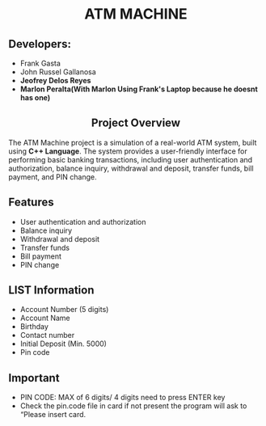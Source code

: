 <h1 align="center">ATM MACHINE</h1>

<h2>Developers:</h2>
<ul>
  <li>Frank Gasta</li>
  <li>John Russel Gallanosa</li>
  <li><b>Jeofrey Delos Reyes</b></li>
  <li><b>Marlon Peralta(With Marlon Using Frank's Laptop because he doesnt has one)</b></li>
</ul>

<h2 id="project-overview" align="center">Project Overview</h2>

<p>The ATM Machine project is a simulation of a real-world ATM system, built using <strong>C++ Language</strong>. The system provides a user-friendly interface for performing basic banking transactions, including user authentication and authorization, balance inquiry, withdrawal and deposit, transfer funds, bill payment, and PIN change.</p>

<h2 id="features">Features</h2>

<ul>
  <li>User authentication and authorization</li>
  <li>Balance inquiry</li>
  <li>Withdrawal and deposit</li>
  <li>Transfer funds</li>
  <li>Bill payment</li>
  <li>PIN change</li>
</ul>

<h2 id="KIST Information">LIST Information</h2>

<ul>
<li>Account Number (5 digits)</li>
<li>Account Name</li>
<li>Birthday</li>
<li>Contact number</li>
<li>Initial Deposit (Min. 5000)</li>
<li>Pin code</li>

</ul>

<h2 id="important">Important</h2>

<ul>
<li>PIN CODE: MAX of 6 digits/ 4 digits need to press ENTER key</li>
<li>Check the pin.code file in card if not present the program will ask to “Please insert card.</li>
</ul>


